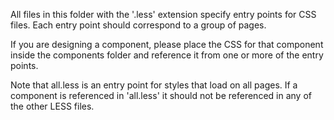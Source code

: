 All files in this folder with the '.less' extension specify entry points for CSS files.
Each entry point should correspond to a group of pages.

If you are designing a component, please place the CSS for that component
inside the components folder and reference it from one or more of the entry
points.

Note that all.less is an entry point for styles that load on all pages.
If a component is referenced in 'all.less' it should not be referenced in any of the other LESS files.